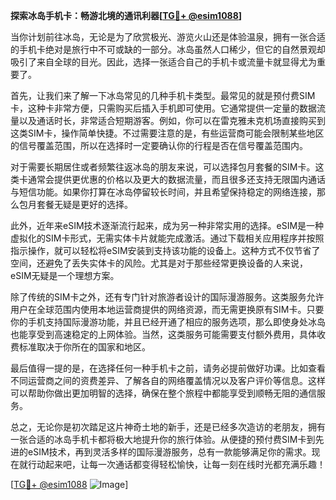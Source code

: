 **探索冰岛手机卡：畅游北境的通讯利器[[TG💪+ @esim1088](https://t.me/s/esim1088)]**

当你计划前往冰岛，无论是为了欣赏极光、游览火山还是体验温泉，拥有一张合适的手机卡绝对是旅行中不可或缺的一部分。冰岛虽然人口稀少，但它的自然景观却吸引了来自全球的目光。因此，选择一张适合自己的手机卡或流量卡就显得尤为重要了。

首先，让我们来了解一下冰岛常见的几种手机卡类型。最常见的就是预付费SIM卡，这种卡非常方便，只需购买后插入手机即可使用。它通常提供一定量的数据流量以及通话时长，非常适合短期游客。例如，你可以在雷克雅未克机场直接购买到这类SIM卡，操作简单快捷。不过需要注意的是，有些运营商可能会限制某些地区的信号覆盖范围，所以在选择时一定要确认你的行程是否在信号覆盖范围内。

对于需要长期居住或者频繁往返冰岛的朋友来说，可以选择包月套餐的SIM卡。这类卡通常会提供更优惠的价格以及更大的数据流量，而且很多还支持无限国内通话与短信功能。如果你打算在冰岛停留较长时间，并且希望保持稳定的网络连接，那么包月套餐无疑是更好的选择。

此外，近年来eSIM技术逐渐流行起来，成为另一种非常实用的选择。eSIM是一种虚拟化的SIM卡形式，无需实体卡片就能完成激活。通过下载相关应用程序并按照指示操作，就可以轻松将eSIM安装到支持该功能的设备上。这种方式不仅节省了空间，还避免了丢失实体卡的风险。尤其是对于那些经常更换设备的人来说，eSIM无疑是一个理想方案。

除了传统的SIM卡之外，还有专门针对旅游者设计的国际漫游服务。这类服务允许用户在全球范围内使用本地运营商提供的网络资源，而无需更换原有SIM卡。只要你的手机支持国际漫游功能，并且已经开通了相应的服务选项，那么即使身处冰岛也能享受到高速稳定的上网体验。当然，这类服务可能需要支付额外费用，具体收费标准取决于你所在的国家和地区。

最后值得一提的是，在选择任何一种手机卡之前，请务必提前做好功课。比如查看不同运营商之间的资费差异、了解各自的网络覆盖情况以及客户评价等信息。这样可以帮助你做出更加明智的选择，确保在整个旅程中都能享受到顺畅无阻的通信服务。

总之，无论你是初次踏足这片神奇土地的新手，还是已经多次造访的老朋友，拥有一张合适的冰岛手机卡都将极大地提升你的旅行体验。从便捷的预付费SIM卡到先进的eSIM技术，再到灵活多样的国际漫游服务，总有一款能够满足你的需求。现在就行动起来吧，让每一次通话都变得轻松愉快，让每一刻在线时光都充满乐趣！

[[TG💪+ @esim1088](https://t.me/s/esim1088) ![Image](https://i.postimg.cc/4NQfJmqS/Snipaste-2025-05-13-00-14-12.png)]